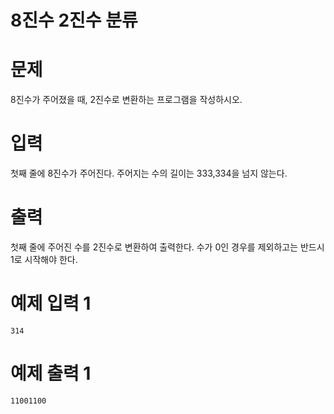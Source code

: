 # 8진수 2진수 분류 

# 문제
8진수가 주어졌을 때, 2진수로 변환하는 프로그램을 작성하시오.

# 입력
첫째 줄에 8진수가 주어진다. 주어지는 수의 길이는 333,334을 넘지 않는다.

# 출력
첫째 줄에 주어진 수를 2진수로 변환하여 출력한다. 수가 0인 경우를 제외하고는 반드시 1로 시작해야 한다.

# 예제 입력 1 
```
314
```

# 예제 출력 1 
```
11001100
```